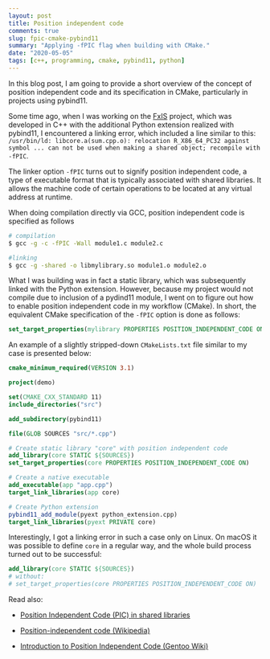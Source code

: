 ```yaml
---
layout: post
title: Position independent code
comments: true
slug: fpic-cmake-pybind11
summary: "Applying -fPIC flag when building with CMake."
date: "2020-05-05"
tags: [c++, programming, cmake, pybind11, python]
---
```


In this blog post, I am going to provide a short overview of the concept of position independent code and its specification in CMake, particularly in projects using pybind11.

Some time ago, when I was working on the [FxIS](https://github.com/semeniuta/FxIS) project, which was developed in C++ with the additional Python extension realized with pybind11, I encountered a linking error, which included a line similar to this: `/usr/bin/ld: libcore.a(sum.cpp.o): relocation R_X86_64_PC32 against symbol ... can not be used when making a shared object; recompile with -fPIC`. 

The linker option `-fPIC` turns out to signify position independent code, a type of executable format that is typically associated with shared libraries. It allows the machine code of certain operations to be located at any virtual address at runtime.

When doing compilation directly via GCC, position independent code is specified as follows

```bash
# compilation
$ gcc -g -c -fPIC -Wall module1.c module2.c

#linking
$ gcc -g -shared -o libmylibrary.so module1.o module2.o
```

What I was building was in fact a static library, which was subsequently linked with the Python extension. However, because my project would not compile due to inclusion of a pydind11 module, I went on to figure out how to enable position independent code in my workflow (CMake). In short, the equivalent CMake specification of the `-fPIC` option is done as follows:

```cmake
set_target_properties(mylibrary PROPERTIES POSITION_INDEPENDENT_CODE ON)
```

An example of a slightly stripped-down `CMakeLists.txt` file similar to my case is presented below:

```cmake
cmake_minimum_required(VERSION 3.1)

project(demo)

set(CMAKE_CXX_STANDARD 11)
include_directories("src")

add_subdirectory(pybind11)

file(GLOB SOURCES "src/*.cpp")

# Create static library "core" with position independent code
add_library(core STATIC ${SOURCES})
set_target_properties(core PROPERTIES POSITION_INDEPENDENT_CODE ON)

# Create a native executable
add_executable(app "app.cpp")
target_link_libraries(app core)

# Create Python extension
pybind11_add_module(pyext python_extension.cpp)
target_link_libraries(pyext PRIVATE core)
```

Interestingly, I got a linking error in such a case only on Linux. On macOS it was possible to define `core` in a regular way, and the whole build process turned out to be successful:

```cmake
add_library(core STATIC ${SOURCES})
# without:
# set_target_properties(core PROPERTIES POSITION_INDEPENDENT_CODE ON)
```

Read also:

 * [Position Independent Code (PIC) in shared libraries](https://eli.thegreenplace.net/2011/11/03/position-independent-code-pic-in-shared-libraries/)

 * [Position-independent code (Wikipedia)](https://en.wikipedia.org/wiki/Position-independent_code)

 * [Introduction to Position Independent Code (Gentoo Wiki)](https://wiki.gentoo.org/wiki/Hardened/Introduction_to_Position_Independent_Code)
